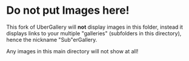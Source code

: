 # Do not put Images here!

This fork of UberGallery will **not** display images in this folder, instead it displays 
links to your multiple "galleries" (subfolders in this directory), hence the nickname "Sub"erGallery.

Any images in this main directory will not show at all!
